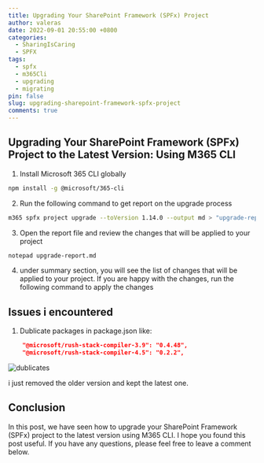 ```yaml
---
title: Upgrading Your SharePoint Framework (SPFx) Project
author: valeras
date: 2022-09-01 20:55:00 +0800
categories:
  - SharingIsCaring
  - SPFX
tags:
  - spfx
  - m365Cli
  - upgrading
  - migrating
pin: false
slug: upgrading-sharepoint-framework-spfx-project
comments: true
---
```



## Upgrading Your SharePoint Framework (SPFx) Project to the Latest Version: Using M365 CLI

1. Install Microsoft 365 CLI globally   
```sh
npm install -g @microsoft/365-cli
```
2. Run the following command to get report on the upgrade process  
```sh
m365 spfx project upgrade --toVersion 1.14.0 --output md > "upgrade-report.md"
```
3. Open the report file and review the changes that will be applied to your project    
```sh
notepad upgrade-report.md
```
4. under summary section, you will see the list of changes that will be applied to your project. If you are happy with the changes, run the following command to apply the changes
## Issues i encountered

1. Dublicate packages in package.json like: 

```json
    "@microsoft/rush-stack-compiler-3.9": "0.4.48",
    "@microsoft/rush-stack-compiler-4.5": "0.2.2",
```

![dublicates](/img/posts/dublicates.PNG)

i just removed the older version and kept the latest one.
    
## Conclusion

In this post, we have seen how to upgrade your SharePoint Framework (SPFx) project to the latest version using M365 CLI. I hope you found this post useful. If you have any questions, please feel free to leave a comment below.
